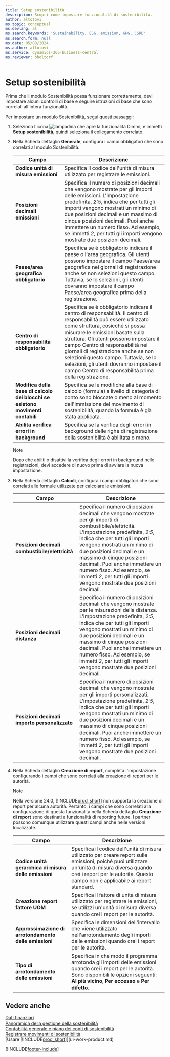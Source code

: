 ```yaml
---
title: Setup sostenibilità
description: Scopri come impostare funzionalità di sostenibilità.
author: altotovi
ms.topic: conceptual
ms.devlang: al
ms.search.keywords: 'Sustainability, ESG, emission, GHG, CSRD'
ms.search.form: null
ms.date: 05/08/2024
ms.author: altotovi
ms.service: dynamics-365-business-central
ms.reviewer: bholtorf
---
```


# <a name="sustainability-setup"></a>Setup sostenibilità

Prima che il modulo Sostenibilità possa funzionare correttamente, devi impostare alcuni controlli di base e seguire istruzioni di base che sono correlati all'intera funzionalità.

Per impostare un modulo Sostenibilità, segui questi passaggi:

1. Seleziona l'icona ![lampadina che apre la funzionalità Dimmi](media/ui-search/search_small.png "Informazioni sull'operazione che si desidera eseguire"), e immetti **Setup sostenibilità**, quindi seleziona il collegamento correlato.
2. Nella Scheda dettaglio **Generale**, configura i campi obbligatori che sono correlati al modulo Sostenibilità.

    | Campo | Descrizione |
    |-------|-------------|
    | **Codice unità di misura emissioni** | Specifica il codice dell'unità di misura utilizzato per registrare le emissioni. |
    | **Posizioni decimali emissioni** | Specifica il numero di posizioni decimali che vengono mostrate per gli importi delle emissioni. L'impostazione predefinita, *2:5*, indica che per tutti gli importi vengono mostrati un minimo di due posizioni decimali e un massimo di cinque posizioni decimali. Puoi anche immettere un numero fisso. Ad esempio, se immetti *2*, per tutti gli importi vengono mostrate due posizioni decimali. |
    | **Paese/area geografica obbligatorio** | Specifica se è obbligatorio indicare il paese o l'area geografica. Gli utenti possono impostare il campo Paese/area geografica nei giornali di registrazione anche se non selezioni questo campo. Tuttavia, se lo selezioni, gli utenti dovranno impostare il campo Paese/area geografica prima della registrazione. |
    | **Centro di responsabilità obbligatorio** | Specifica se è obbligatorio indicare il centro di responsabilità. Il centro di responsabilità può essere utilizzato come struttura, cosicché si possa misurare le emissioni basate sulla struttura. Gli utenti possono impostare il campo Centro di responsabilità nei giornali di registrazione anche se non selezioni questo campo. Tuttavia, se lo selezioni, gli utenti dovranno impostare il campo Centro di responsabilità prima della registrazione. |
    | **Modifica della base di calcolo dei blocchi se esistono movimenti contabili** | Specifica se le modifiche alla base di calcolo (formula) a livello di categoria di conto sono bloccate o meno al momento dell'immissione del movimento di sostenibilità, quando la formula è già stata applicata. |
    | **Abilita verifica errori in background** | Specifica se la verifica degli errori in background delle righe di registrazione della sostenibilità è abilitata o meno. |

    > [!NOTE]
    > Dopo che abiliti o disattivi la verifica degli errori in background nelle registrazioni, devi accedere di nuovo prima di avviare la nuova impostazione.

3. Nella Scheda dettaglio **Calcoli**, configura i campi obbligatori che sono correlati alle formule utilizzate per calcolare le emissioni.

    | Campo | Descrizione |
    |-------|-------------|
    | **Posizioni decimali combustibile/elettricità** | Specifica il numero di posizioni decimali che vengono mostrate per gli importi di combustibile/elettricità. L'impostazione predefinita, *2:5*, indica che per tutti gli importi vengono mostrati un minimo di due posizioni decimali e un massimo di cinque posizioni decimali. Puoi anche immettere un numero fisso. Ad esempio, se immetti *2*, per tutti gli importi vengono mostrate due posizioni decimali. |
    | **Posizioni decimali distanza** | Specifica il numero di posizioni decimali che vengono mostrate per le misurazioni della distanza. L'impostazione predefinita, *2:5*, indica che per tutti gli importi vengono mostrati un minimo di due posizioni decimali e un massimo di cinque posizioni decimali. Puoi anche immettere un numero fisso. Ad esempio, se immetti *2*, per tutti gli importi vengono mostrate due posizioni decimali. |
    | **Posizioni decimali importo personalizzato** | Specifica il numero di posizioni decimali che vengono mostrate per gli importi personalizzati. L'impostazione predefinita, *2:5*, indica che per tutti gli importi vengono mostrati un minimo di due posizioni decimali e un massimo di cinque posizioni decimali. Puoi anche immettere un numero fisso. Ad esempio, se immetti *2*, per tutti gli importi vengono mostrate due posizioni decimali. |

4. Nella Scheda dettaglio **Creazione di report**, completa l'impostazione configurando i campi che sono correlati alla creazione di report per le autorità.

    > [!NOTE]
    > Nella versione 24.0, [!INCLUDE[prod_short](includes/prod_short.md)] non supporta la creazione di report per alcuna autorità. Pertanto, i campi che sono correlati alla configurazione di questa funzionalità nella Scheda dettaglio **Creazione di report** sono destinati a funzionalità di reporting future. I partner possono comunque utilizzare questi campi anche nelle versioni localizzate.

    | Campo | Descrizione |
    |-------|-------------|
    | **Codice unità gerarchica di misura delle emissioni** | Specifica il codice dell'unità di misura utilizzato per creare report sulle emissioni, poiché puoi utilizzare un'unità di misura diversa quando crei i report per le autorità. Questo campo non è applicabile ai report standard. |
    | **Creazione report fattore UOM** | Specifica il fattore di unità di misura utilizzato per registrare le emissioni, se utilizzi un'unità di misura diversa quando crei i report per le autorità. |
    | **Approssimazione di arrotondamento delle emissioni** | Specifica le dimensioni dell'intervallo che viene utilizzato nell'arrotondamento degli importi delle emissioni quando crei i report per le autorità. |
    | **Tipo di arrotondamento delle emissioni** | Specifica in che modo il programma arrotonda gli importi delle emissioni quando crei i report per le autorità. Sono disponibili le opzioni seguenti: **Al più vicino**, **Per eccesso** e **Per difetto**. |

## <a name="see-also"></a>Vedere anche

[Dati finanziari](finance.md)  
[Panoramica della gestione della sostenibilità](finance-manage-sustainability.md)  
[Contabilità generale e piano dei conti di sostenibilità](finance-sustainability-accounts-ledger.md)  
[Registrare movimenti di sostenibilità](finance-sustainability-journal.md)  
[Usare [!INCLUDE[prod_short](includes/prod_short.md)]](ui-work-product.md)  

[!INCLUDE[footer-include](includes/footer-banner.md)]
